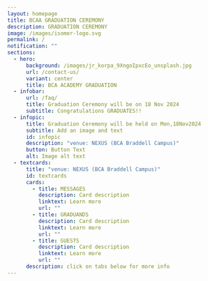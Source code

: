 ```yaml
---
layout: homepage
title: BCAA GRADUATION CEREMONY
description: GRADUATION CEREMONY
image: /images/isomer-logo.svg
permalink: /
notification: ""
sections:
  - hero:
      background: /images/jr_korpa_9XngoIpxcEo_unsplash.jpg
      url: /contact-us/
      variant: center
      title: BCA ACADEMY GRADUATION
  - infobar:
      url: /faq/
      title: Graduation Ceremony will be on 18 Nov 2024
      subtitle: Congratulations GRADUATES!!
  - infopic:
      title: Graduation Ceremony will be held on Mon,18Nov2024
      subtitle: Add an image and text
      id: infopic
      description: "venue: NEXUS (BCA Braddell Campus)"
      button: Button Text
      alt: Image alt text
  - textcards:
      title: "venue: NEXUS (BCA Braddell Campus)"
      id: textcards
      cards:
        - title: MESSAGES
          description: Card description
          linktext: Learn more
          url: ""
        - title: GRADUANDS
          description: Card description
          linktext: Learn more
          url: ""
        - title: GUESTS
          description: Card description
          linktext: Learn more
          url: ""
      description: click on tabs below for more info
---
```

